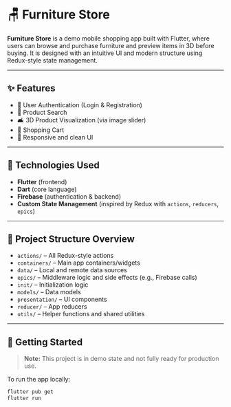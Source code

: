 # 🪑 Furniture Store

**Furniture Store** is a demo mobile shopping app built with Flutter, where users can browse and purchase furniture and preview items in 3D before buying. It is designed with an intuitive UI and modern structure using Redux-style state management.

---

## ✨ Features

- 🔐 User Authentication (Login & Registration)
- 🔎 Product Search
- 🛋️ 3D Product Visualization (via image slider)
- 🛒 Shopping Cart
- 📱 Responsive and clean UI

---

## 🧱 Technologies Used

- **Flutter** (frontend)
- **Dart** (core language)
- **Firebase** (authentication & backend)
- **Custom State Management** (inspired by Redux with `actions`, `reducers`, `epics`)

---

## 📁 Project Structure Overview

- `actions/` – All Redux-style actions
- `containers/` – Main app containers/widgets
- `data/` – Local and remote data sources
- `epics/` – Middleware logic and side effects (e.g., Firebase calls)
- `init/` – Initialization logic
- `models/` – Data models
- `presentation/` – UI components
- `reducer/` – App reducers
- `utils/` – Helper functions and shared utilities

---

## 🚀 Getting Started

> **Note:** This project is in demo state and not fully ready for production use.

To run the app locally:

```bash
flutter pub get
flutter run
